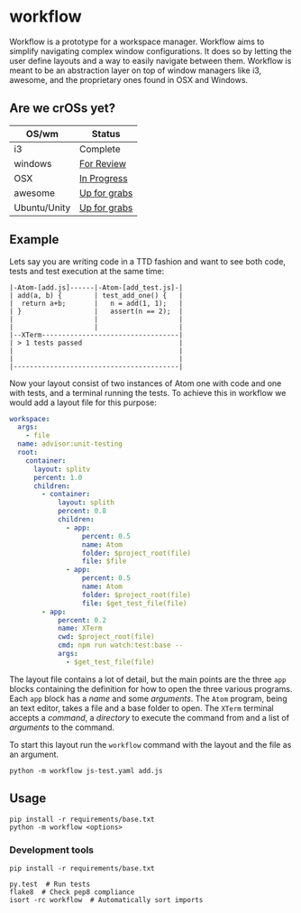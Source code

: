 # workflow

Workflow is a prototype for a workspace manager. Workflow aims to simplify navigating
complex window configurations. It does so by letting the user define layouts and
a way to easily navigate between them. Workflow is meant to be an abstraction
layer on top of window managers like i3, awesome, and the proprietary ones found in 
OSX and Windows.

## Are we crOSs yet?

| OS/wm        | Status              |
|--------------|---------------------| 
| i3           | Complete            | 
| windows      | [For Review](https://github.com/havardh/workflow/pull/11)   |
| OSX          | [In Progress](https://github.com/havardh/workflow/issues/3)   |
| awesome      | [Up for grabs](https://github.com/havardh/workflow/issues/8)  |
| Ubuntu/Unity | [Up for grabs](https://github.com/havardh/workflow/issues/13) |


## Example

Lets say you are writing code in a TTD fashion and want to see both code, tests and
test execution at the same time:

```
|-Atom-[add.js]------|-Atom-[add_test.js]-|
| add(a, b) {        | test_add_one() {   |
|  return a+b;       |   n = add(1, 1);   |
| }                  |   assert(n == 2);  |
|                    |                    |
|                    |                    |
|--XTerm----------------------------------|
| > 1 tests passed                        |
|                                         |
|                                         |
|-----------------------------------------|
```

Now your layout consist of two instances of Atom one with code and one
with tests, and a terminal running the tests. To achieve this in workflow
we would add a layout file for this purpose:

```yaml
workspace:
  args:
    - file
  name: advisor:unit-testing
  root:
    container:
      layout: splitv
      percent: 1.0
      children:
        - container:
            layout: splith
            percent: 0.8
            children:
              - app:
                  percent: 0.5
                  name: Atom
                  folder: $project_root(file)
                  file: $file
              - app:
                  percent: 0.5
                  name: Atom
                  folder: $project_root(file)
                  file: $get_test_file(file)
        - app:
            percent: 0.2
            name: XTerm
            cwd: $project_root(file)
            cmd: npm run watch:test:base --
            args:
              - $get_test_file(file)
```

The layout file contains a lot of detail, but the main points are the three `app`
blocks containing the definition for how to open the three various programs.
Each `app` block has a _name_ and some _arguments_. The `Atom` program,
being an text editor, takes a file and a base folder to open. The `XTerm` terminal
accepts a _command_, a _directory_ to execute the command from and a list of _arguments_
to the command.

To start this layout run the `workflow` command with the layout and the file as an
argument.

```
python -m workflow js-test.yaml add.js
```

## Usage

```
pip install -r requirements/base.txt
python -m workflow <options>
```

### Development tools

```
pip install -r requirements/base.txt
```

```shell
py.test  # Run tests
flake8  # Check pep8 compliance
isort -rc workflow  # Automatically sort imports
```
